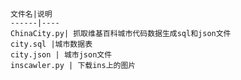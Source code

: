     文件名|说明
    ------|----
    ChinaCity.py| 抓取维基百科城市代码数据生成sql和json文件
    city.sql |城市数据表
    city.json | 城市json文件
    inscawler.py | 下载ins上的图片

